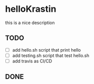 # helloKrastin
this is a nice description

## TODO
- [ ] add hello.sh script that print hello
- [ ] add testing.sh script that test hello.sh
- [ ] add travis as CI/CD

## DONE

